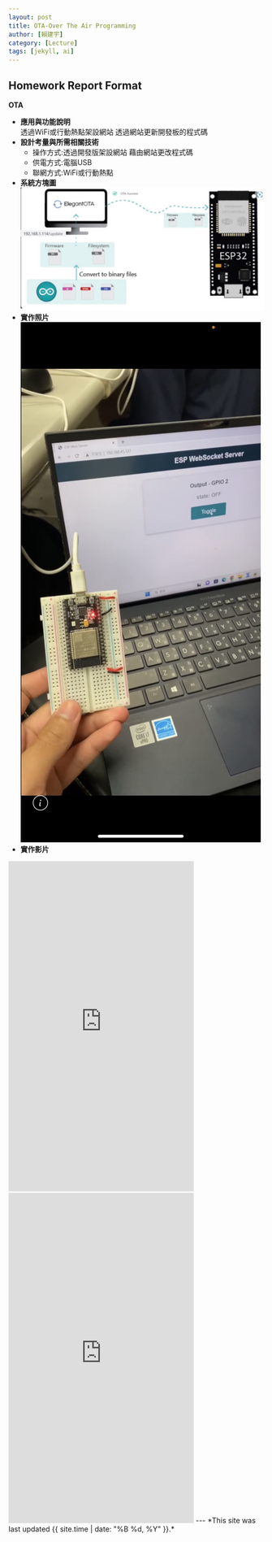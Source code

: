 ```yaml
---
layout: post
title: OTA-Over The Air Programming
author: [賴建宇]
category: [Lecture]
tags: [jekyll, ai]
---
```

## Homework Report Format
**OTA**<br>
* **應用與功能說明**<br>
  透過WiFi或行動熱點架設網站 透過網站更新開發板的程式碼
* **設計考量與所需相關技術**
  - 操作方式:透過開發版架設網站 藉由網站更改程式碼
  - 供電方式:電腦USB
  - 聯網方式:WiFi或行動熱點
* **系統方塊圖**<br>
![](https://github.com/ouo0725/MCU-project/blob/main/images/S__4276229.jpg?raw=true)
* **實作照片**
![](https://github.com/ouo0725/MCU-project/blob/main/images/S__147423302.jpg?raw=true) 
* **實作影片**
<iframe width="365" height="650" src="https://www.youtube.com/embed/q_GdjeTdfTI" title="" frameborder="0" allow="accelerometer; autoplay; clipboard-write; encrypted-media; gyroscope; picture-in-picture; web-share" allowfullscreen></iframe>
<iframe width="365" height="650" src="https://www.youtube.com/embed/DtOgbVQpkXQ" title="" frameborder="0" allow="accelerometer; autoplay; clipboard-write; encrypted-media; gyroscope; picture-in-picture; web-share" allowfullscreen></iframe>
---
*This site was last updated {{ site.time | date: "%B %d, %Y" }}.*



